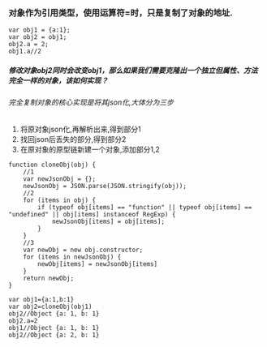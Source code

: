 ### 对象作为引用类型，使用运算符=时，只是复制了对象的地址.

```
var obj1 = {a:1};
var obj2 = obj1;
obj2.a = 2; 
obj1.a//2
```

##### 修改对象obj2同时会改变obj1，那么如果我们需要克隆出一个独立但属性、方法完全一样的对象，该如何实现？

###### 完全复制对象的核心实现是将其json化,大体分为三步

1. 将原对象json化,再解析出来,得到部分1
2. 找回json后丢失的部分,得到部分2
3. 在原对象的原型链新建一个对象,添加部分1,2


```
function cloneObj(obj) {
    //1
    var newJsonObj = {};
    newJsonObj = JSON.parse(JSON.stringify(obj));
    //2
    for (items in obj) {
        if (typeof obj[items] == "function" || typeof obj[items] == "undefined" || obj[items] instanceof RegExp) {
            newJsonObj[items] = obj[items];
        }
    }
    //3
    var newObj = new obj.constructor;
    for (items in newJsonObj) {
        newObj[items] = newJsonObj[items]
    }
    return newObj;
}
```

```
var obj1={a:1,b:1}
var obj2=cloneObj(obj1)
obj2//Object {a: 1, b: 1}
obj2.a=2
obj1//Object {a: 1, b: 1}
obj2//Object {a: 2, b: 1}
```

